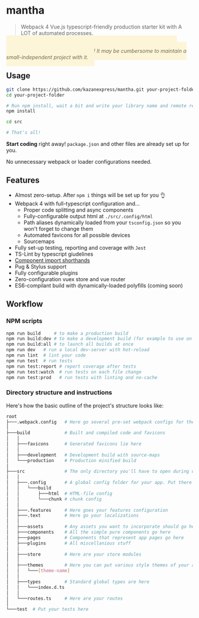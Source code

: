 # mantha
> Webpack 4 Vue.js typescript-friendly production starter kit with A LOT of automated processes.

<i style="padding:1rem;border-radius:2px;background-color: #fdf5d8;color: #716b53;">NOTE: this pre-set was designed for faster development speeds on large-scale production applications! It may be cumbersome to maintain a small-independent project with it.</i>

## Usage

```bash
git clone https://github.com/kazanexpress/mantha.git your-project-folder
cd your-project-folder

# Run npm install, wait a bit and write your library name and remote repo url when asked.
npm install

cd src

# That's all!
```

**Start coding** right away! `package.json` and other files are already set up for you.

No unnecessary webpack or loader configurations needed.

## Features

- Almost zero-setup. After `npm i` things will be set up for you 👌
- Webpack 4 with full-typescript configuration and...
  - Proper code splitting and async components
  - Fully-configurable output html at `./src/.config/html`
  - Path aliases dynamically loaded from your `tsconfig.json` so you won't forget to change them
  - Automated favicons for all possible devices
  - Sourcemaps
- Fully set-up testing, reporting and coverage with `Jest`
- TS-Lint by typescript giudelines
- [Component import shorthands](#component-import-shorthands)
- Pug & Stylus support
- Fully configurable plugins
- Zero-configuration vuex store and vue router
- ES6-compilant build with dynamically-loaded polyfills (coming soon)

## Workflow

### NPM scripts

```bash
npm run build     # to make a production build
npm run build:dev # to make a development build (for example to use on your team's development server)
npm run build:all # to launch all builds at once
npm run dev   # run a local dev-server with hot-reload
npm run lint  # lint your code
npm run test  # run tests
npm run test:report # report coverage after tests
npm run test:watch  # run tests on each file change
npm run test:prod   # run tests with linting and no-cache
```

### Directory structure and instructions

Here's how the basic outline of the project's structure looks like:

```bash
root
├───.webpack.config   # Here go several pre-set webpack configs for the app
│
├───build             # Built and compiled code and favicons
│   │
│   ├───favicons      # Generated favicons lie here
│   │
│   ├───development   # Development build with source-maps
│   └───production    # Production minified build
│
├───src               # The only directory you'll have to open during development
│   │
│   ├───.config       # A global config folder for your app. Put there every setting you want to make global
│   │   └───build
│   │       ├───html  # HTML-file config
│   │       └───chunk # chunk config
│   │
│   ├───.features     # Here goes your features configuration
│   ├───.text         # Here go your localizations
│   │
│   ├───assets        # Any assets you want to incorporate should go here
│   ├───components    # All the simple pure components go here
│   ├───pages         # Components that represent app pages go here
│   ├───plugins       # All miscellanious stuff
│   │
│   ├───store         # Here are your store modules
│   │
│   ├───themes        # Here you can put various style themes of your app in .less or .css
│   │   └───[theme-name]
│   │
│   ├───types         # Standard global types are here
│   │   └───index.d.ts
│   │
│   └───routes.ts     # Here are your routes
│
└───test  # Put your tests here
```
